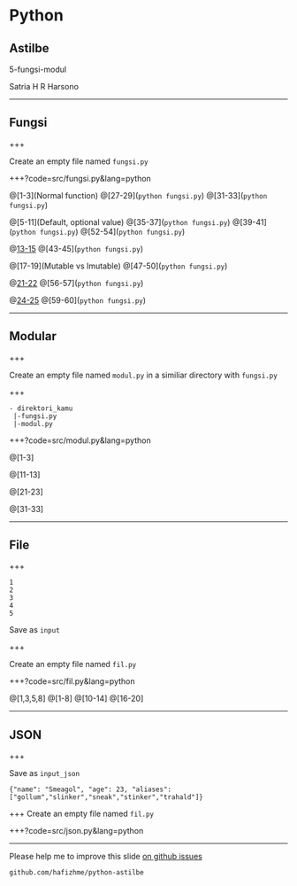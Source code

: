 # Python

## Astilbe

5-fungsi-modul

Satria H R Harsono

---

## Fungsi

+++

Create an empty file named `fungsi.py`

+++?code=src/fungsi.py&lang=python

@[1-3](Normal function)
@[27-29](`python fungsi.py`)
@[31-33](`python fungsi.py`)

@[5-11](Default, optional value)
@[35-37](`python fungsi.py`)
@[39-41](`python fungsi.py`)
@[52-54](`python fungsi.py`)

@[13-15](Koleksi)
@[43-45](`python fungsi.py`)

@[17-19](Mutable vs Imutable)
@[47-50](`python fungsi.py`)

@[21-22](`*args`)
@[56-57](`python fungsi.py`)

@[24-25](`**kwargs`)
@[59-60](`python fungsi.py`)

---

## Modular

+++

Create an empty file named `modul.py` in a similiar directory with `fungsi.py`

+++

```
- direktori_kamu
 |-fungsi.py
 |-modul.py
```

+++?code=src/modul.py&lang=python

@[1-3]

@[11-13]

@[21-23]

@[31-33]

---

## File

+++ 

```
1
2
3
4
5
```

Save as `input`

+++

Create an empty file named `fil.py`

+++?code=src/fil.py&lang=python

@[1,3,5,8]
@[1-8]
@[10-14]
@[16-20]

---

## JSON

+++

Save as `input_json`

```
{"name": "Smeagol", "age": 23, "aliases": ["gollum","slinker","sneak","stinker","trahald"]}

```

+++
Create an empty file named `fil.py`

+++?code=src/json.py&lang=python

---

Please help me to improve this slide [on github issues](https://github.com/hafizhme/python-astilbe/issues)

`github.com/hafizhme/python-astilbe`
